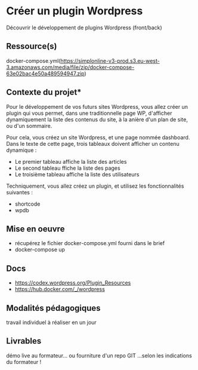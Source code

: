 # Créer un plugin Wordpress

Découvrir le développement de plugins Wordpress (front/back)

## Ressource(s)

docker-compose.yml(https://simplonline-v3-prod.s3.eu-west-3.amazonaws.com/media/file/zip/docker-compose-63e02bac4e50a489594947.zip)

## Contexte du projet*

Pour le développement de vos futurs sites Wordpress, vous allez créer un plugin qui vous permet, dans une traditionnelle page WP, d'afficher dynamiquement la liste des contenus du site, à la anière d'un plan de site, ou d'un sommaire.

Pour cela, vous créez un site Wordpress, et une page nommée dashboard. Dans le texte de cette page, trois tableaux doivent afficher un contenu dynamique :

-	Le premier tableau affiche la liste des articles
-	Le second tableau ffiche la liste des pages
-	Le troisième tableau affiche la liste des utilisateurs
​

Techniquement, vous allez créez un plugin, et utilisez les fonctionnalités suivantes :

-	shortcode
-	wpdb

## Mise en oeuvre

-	récupérez le fichier docker-compose.yml fourni dans le brief
-	docker-compose up

## Docs

-	https://codex.wordpress.org/Plugin_Resources
-	https://hub.docker.com/_/wordpress

## Modalités pédagogiques

travail individuel à réaliser en un jour

## Livrables

démo live au formateur...
ou fourniture d'un repo GIT
...selon les indications du formateur !


